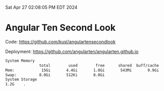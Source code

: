 Sat Apr 27 02:08:05 PM EDT 2024

# Angular Ten Second Look

Code: https://github.com/kusl/angulartensecondlook

Deployment: https://github.com/angularten/angularten.github.io

```bash
System Memory
               total        used        free      shared  buff/cache   available
Mem:            15Gi       4.4Gi       1.8Gi       543Mi       9.9Gi        10Gi
Swap:          8.0Gi       512Ki       8.0Gi
System Storage
1.2G	.

